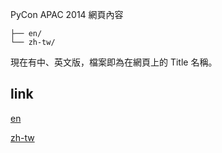PyCon APAC 2014 網頁內容

```
├── en/
└── zh-tw/ 
```

現在有中、英文版，檔案即為在網頁上的 Title 名稱。

link
---

[en](http://tw.pycon.org/2014apac/en/)

[zh-tw](http://tw.pycon.org/2014apac/zh/)
